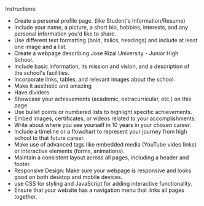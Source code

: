 Instructions:
- Create a personal profile page. (like Student's Information/Resume)
- Include your name, a picture, a short bio, hobbies, interests, and any personal information you'd like to share.
- Use different text formatting (bold, italics, headings) and include at least one image and a list.
- Create a webpage describing Jose Rizal University - Junior High School.
- Include basic information, its mission and vision, and a description of the school's facilities.
- Incorporate links, tables, and relevant images about the school.
- Make it aesthetic and amazing
- Have dividers
- Showcase your achievements (academic, extracurricular, etc.) on this page.
- Use bullet points or numbered lists to highlight specific achievements.
- Embed images, certificates, or videos related to your accomplishments.
- Write about where you see yourself in 10 years in your chosen career.
- Include a timeline or a flowchart to represent your journey from high school to that future career.
- Make use of advanced tags like embedded media (YouTube video links) or interactive elements (forms, animations).
- Maintain a consistent layout across all pages, including a header and footer.
- Responsive Design: Make sure your webpage is responsive and looks good on both desktop and mobile devices.
- use CSS for styling and JavaScript for adding interactive functionality.
- Ensure that your website has a navigation menu that links all pages together.